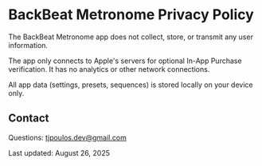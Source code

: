 # BackBeat Metronome Privacy Policy

The BackBeat Metronome app does not collect, store, or transmit any user information.

The app only connects to Apple's servers for optional In-App Purchase verification. It has no analytics or other network connections.

All app data (settings, presets, sequences) is stored locally on your device only.

## Contact
Questions: tjpoulos.dev@gmail.com

Last updated: August 26, 2025
